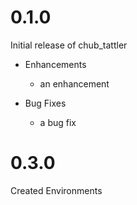 # 0.1.0

Initial release of chub_tattler

* Enhancements
  * an enhancement

* Bug Fixes
  * a bug fix

# 0.3.0

Created Environments